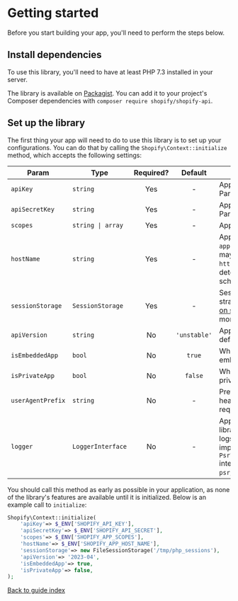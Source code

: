 # Getting started

Before you start building your app, you'll need to perform the steps below.

## Install dependencies

To use this library, you'll need to have at least PHP 7.3 installed in your server.

The library is available on [Packagist](https://packagist.org/packages/shopify/shopify-api). You can add it to your project's Composer dependencies with `composer require shopify/shopify-api`.

## Set up the library

The first thing your app will need to do to use this library is to set up your configurations. You can do that by calling the `Shopify\Context::initialize` method, which accepts the following settings:

| Param             | Type              | Required? |   Default    | Notes                                                                                                                                                                                |
| ----------------- | ----------------- | :-------: | :----------: | ------------------------------------------------------------------------------------------------------------------------------------------------------------------------------------ |
| `apiKey`          | `string`          |    Yes    |      -       | App API key from the Partners dashboard                                                                                                                                              |
| `apiSecretKey`    | `string`          |    Yes    |      -       | App API secret from the Partners dashboard                                                                                                                                           |
| `scopes`          | `string \| array` |    Yes    |      -       | App scopes                                                                                                                                                                           |
| `hostName`        | `string`          |    Yes    |      -       | App host name e.g. `my-app.my-domain.ca`. You may optionally include `https://` or `http://` to determine which scheme to use                                                        |
| `sessionStorage`  | `SessionStorage`  |    Yes    |      -       | Session storage strategy. Read our [notes on session handling](issues.md#notes-on-session-handling) for more information                                                             |
| `apiVersion`      | `string`          |    No     | `'unstable'` | App API version, defaults to unstable                                                                                                                                                |
| `isEmbeddedApp`   | `bool`            |    No     |    `true`    | Whether the app is an embedded app                                                                                                                                                   |
| `isPrivateApp`    | `bool`            |    No     |   `false`    | Whether the app is a private app                                                                                                                                                     |
| `userAgentPrefix` | `string`          |    No     |      -       | Prefix for user agent header sent with a request                                                                                                                                     |
| `logger`          | `LoggerInterface` |    No     |      -       | App logger, so the library can add its own logs to it. Must implement the [PSR-3](https://www.php-fig.org/psr/psr-3/) `Psr\Log\LoggerInterface` interface from the `psr/log` package |

You should call this method as early as possible in your application, as none of the library's features are available until it is initialized. Below is an example call to `initialize`:

```php
Shopify\Context::initialize(
    'apiKey'=> $_ENV['SHOPIFY_API_KEY'],
    'apiSecretKey'=> $_ENV['SHOPIFY_API_SECRET'],
    'scopes'=> $_ENV['SHOPIFY_APP_SCOPES'],
    'hostName'=> $_ENV['SHOPIFY_APP_HOST_NAME'],
    'sessionStorage'=> new FileSessionStorage('/tmp/php_sessions'),
    'apiVersion'=> '2023-04',
    'isEmbeddedApp'=> true,
    'isPrivateApp'=> false,
);
```

[Back to guide index](README.md)
